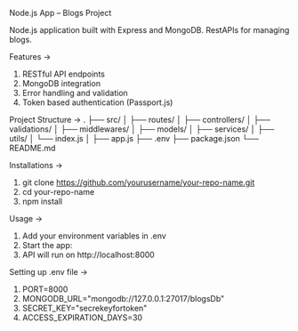 Node.js App – Blogs Project

Node.js application built with Express and MongoDB. RestAPIs for managing blogs.

Features ->
1) RESTful API endpoints
2) MongoDB integration
3) Error handling and validation
4) Token based authentication (Passport.js)

Project Structure ->
.
├── src/
│   ├── routes/
│   ├── controllers/
│   ├── validations/
│   ├── middlewares/
│   ├── models/
│   ├── services/
│   ├── utils/
│   └── index.js
│   ├── app.js
├── .env
├── package.json
└── README.md

Installations ->
1) git clone https://github.com/yourusername/your-repo-name.git
2) cd your-repo-name
3) npm install

Usage ->
1) Add your environment variables in .env
2) Start the app:
3) API will run on http://localhost:8000

Setting up .env file ->
1) PORT=8000
2) MONGODB_URL="mongodb://127.0.0.1:27017/blogsDb"
3) SECRET_KEY="secrekeyfortoken"
4) ACCESS_EXPIRATION_DAYS=30
